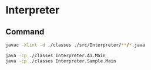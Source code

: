 # Interpreter

## Command

```sh
javac -Xlint -d ./classes ./src/Interpreter/**/*.java

java -cp ./classes Interpreter.A1.Main
java -cp ./classes Interpreter.Sample.Main
```
